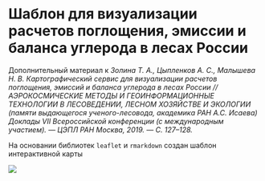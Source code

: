 # Шаблон для визуализации расчетов поглощения, эмиссии и баланса углерода в лесах России

Дополнительный материал к _Золина Т. А., Цыпленков А. С., Малышева Н. В. Картографический сервис для визуализации расчетов поглощения, эмиссий и баланса углерода в лесах России // АЭРОКОСМИЧЕСКИЕ МЕТОДЫ И ГЕОИНФОРМАЦИОННЫЕ ТЕХНОЛОГИИ В ЛЕСОВЕДЕНИИ, ЛЕСНОМ ХОЗЯЙСТВЕ И ЭКОЛОГИИ (памяти выдающегося ученого-лесовода, академика РАН А.С. Исаева) Доклады VII Всероссийской конференции (с международным участием). — ЦЭПЛ РАН Москва, 2019. — С. 127–128._

На основании библиотек `leaflet` и `rmarkdown` создан шаблон интерактивной карты  

![](map-part.gif)

